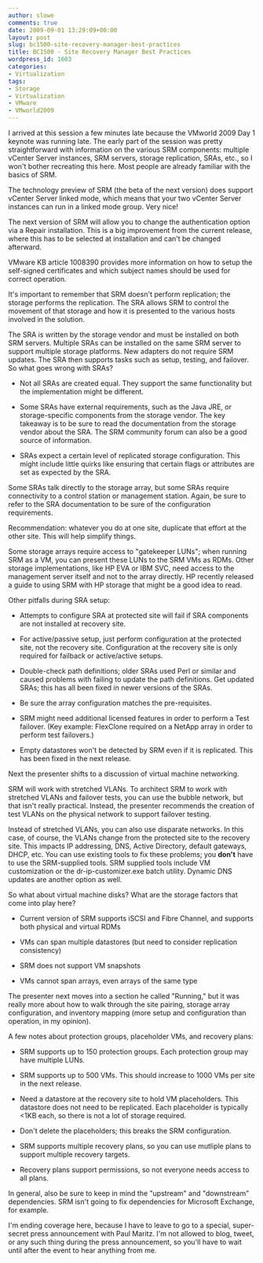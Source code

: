 ```yaml
---
author: slowe
comments: true
date: 2009-09-01 13:29:09+00:00
layout: post
slug: bc1500-site-recovery-manager-best-practices
title: BC1500 - Site Recovery Manager Best Practices
wordpress_id: 1603
categories:
- Virtualization
tags:
- Storage
- Virtualization
- VMware
- VMworld2009
---
```


I arrived at this session a few minutes late because the VMworld 2009 Day 1 keynote was running late. The early part of the session was pretty straightforward with information on the various SRM components: multiple vCenter Server instances, SRM servers, storage replication, SRAs, etc., so I won't bother recreating this here. Most people are already familiar with the basics of SRM.

The technology preview of SRM (the beta of the next version) does support vCenter Server linked mode, which means that your two vCenter Server instances can run in a linked mode group. Very nice!

The next version of SRM will allow you to change the authentication option via a Repair installation. This is a big improvement from the current release, where this has to be selected at installation and can't be changed afterward.

VMware KB article 1008390 provides more information on how to setup the self-signed certificates and which subject names should be used for correct operation.

It's important to remember that SRM doesn't perform replication; the storage performs the replication. The SRA allows SRM to control the movement of that storage and how it is presented to the various hosts involved in the solution.

The SRA is written by the storage vendor and must be installed on both SRM servers. Multiple SRAs can be installed on the same SRM server to support multiple storage platforms. New adapters do not require SRM updates. The SRA then supports tasks such as setup, testing, and failover. So what goes wrong with SRAs?

* Not all SRAs are created equal. They support the same functionality but the implementation might be different.

* Some SRAs have external requirements, such as the Java JRE, or storage-specific components from the storage vendor. The key takeaway is to be sure to read the documentation from the storage vendor about the SRA. The SRM community forum can also be a good source of information.

* SRAs expect a certain level of replicated storage configuration. This might include little quirks like ensuring that certain flags or attributes are set as expected by the SRA.

Some SRAs talk directly to the storage array, but some SRAs require connectivity to a control station or management station. Again, be sure to refer to the SRA documentation to be sure of the configuration requirements.

Recommendation: whatever you do at one site, duplicate that effort at the other site. This will help simplify things.

Some storage arrays require access to "gatekeeper LUNs"; when running SRM as a VM, you can present these LUNs to the SRM VMs as RDMs. Other storage implementations, like HP EVA or IBM SVC, need access to the management server itself and not to the array directly. HP recently released a guide to using SRM with HP storage that might be a good idea to read.

Other pitfalls during SRA setup:

* Attempts to configure SRA at protected site will fail if SRA components are not installed at recovery site.

* For active/passive setup, just perform configuration at the protected site, not the recovery site. Configuration at the recovery site is only required for failback or active/active setups.

* Double-check path definitions; older SRAs used Perl or similar and caused problems with failing to update the path definitions. Get updated SRAs; this has all been fixed in newer versions of the SRAs.

* Be sure the array configuration matches the pre-requisites.

* SRM might need additional licensed features in order to perform a Test failover. (Key example: FlexClone required on a NetApp array in order to perform test failovers.)

* Empty datastores won't be detected by SRM even if it is replicated. This has been fixed in the next release.

Next the presenter shifts to a discussion of virtual machine networking.

SRM will work with stretched VLANs. To architect SRM to work with stretched VLANs and failover tests, you can use the bubble network, but that isn't really practical. Instead, the presenter recommends the creation of test VLANs on the physical network to support failover testing.

Instead of stretched VLANs, you can also use disparate networks. In this case, of course, the VLANs change from the protected site to the recovery site. This impacts IP addressing, DNS, Active Directory, default gateways, DHCP, etc. You can use existing tools to fix these problems; you **don't** have to use the SRM-supplied tools. SRM supplied tools include VM customization or the dr-ip-customizer.exe batch utility. Dynamic DNS updates are another option as well.

So what about virtual machine disks? What are the storage factors that come into play here?

* Current version of SRM supports iSCSI and Fibre Channel, and supports both physical and virtual RDMs

* VMs can span multiple datastores (but need to consider replication consistency)

* SRM does not support VM snapshots

* VMs cannot span arrays, even arrays of the same type

The presenter next moves into a section he called "Running," but it was really more about how to walk through the site pairing, storage array configuration, and inventory mapping (more setup and configuration than operation, in my opinion).

A few notes about protection groups, placeholder VMs, and recovery plans:

* SRM supports up to 150 protection groups. Each protection group may have multiple LUNs.

* SRM supports up to 500 VMs. This should increase to 1000 VMs per site in the next release.

* Need a datastore at the recovery site to hold VM placeholders. This datastore does not need to be replicated. Each placeholder is typically <1KB each, so there is not a lot of storage required.

* Don't delete the placeholders; this breaks the SRM configuration.

* SRM supports multiple recovery plans, so you can use mutliple plans to support multiple recovery targets.

* Recovery plans support permissions, so not everyone needs access to all plans.

In general, also be sure to keep in mind the "upstream" and "downstream" dependencies. SRM isn't going to fix dependencies for Microsoft Exchange, for example.

I'm ending coverage here, because I have to leave to go to a special, super-secret press announcement with Paul Maritz. I'm not allowed to blog, tweet, or any such thing during the press announcement, so you'll have to wait until after the event to hear anything from me.
